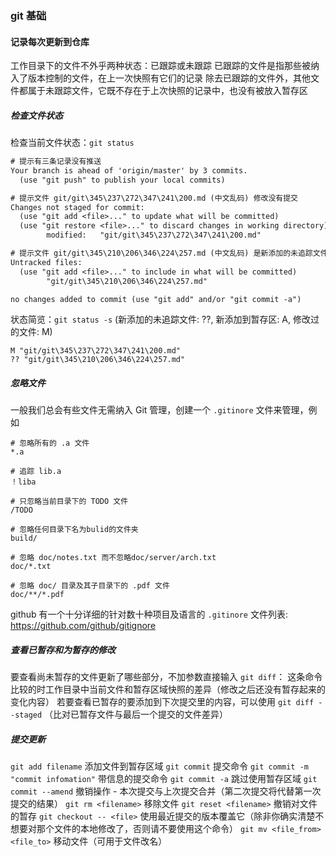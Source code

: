 ### git 基础

#### 记录每次更新到仓库

工作目录下的文件不外乎两种状态：已跟踪或未跟踪
已跟踪的文件是指那些被纳入了版本控制的文件，在上一次快照有它们的记录
除去已跟踪的文件外，其他文件都属于未跟踪文件，它既不存在于上次快照的记录中，也没有被放入暂存区

##### 检查文件状态

检查当前文件状态：`git status`

```txt
# 提示有三条记录没有推送
Your branch is ahead of 'origin/master' by 3 commits.
  (use "git push" to publish your local commits)

# 提示文件 git/git\345\237\272\347\241\200.md (中文乱码) 修改没有提交
Changes not staged for commit:
  (use "git add <file>..." to update what will be committed)
  (use "git restore <file>..." to discard changes in working directory)
        modified:   "git/git\345\237\272\347\241\200.md"

# 提示文件 git/git\345\210\206\346\224\257.md (中文乱码) 是新添加的未追踪文件
Untracked files:
  (use "git add <file>..." to include in what will be committed)
        "git/git\345\210\206\346\224\257.md"

no changes added to commit (use "git add" and/or "git commit -a")
```

状态简览：`git status -s` (新添加的未追踪文件: ??, 新添加到暂存区: A, 修改过的文件: M)

```text
M "git/git\345\237\272\347\241\200.md"
?? "git/git\345\210\206\346\224\257.md"
```

##### 忽略文件

一般我们总会有些文件无需纳入 Git 管理，创建一个 `.gitinore` 文件来管理，例如

```text
# 忽略所有的 .a 文件
*.a

# 追踪 lib.a
！liba

# 只忽略当前目录下的 TODO 文件
/TODO

# 忽略任何目录下名为bulid的文件夹
build/

# 忽略 doc/notes.txt 而不忽略doc/server/arch.txt
doc/*.txt

# 忽略 doc/ 目录及其子目录下的 .pdf 文件
doc/**/*.pdf
```

github 有一个十分详细的针对数十种项目及语言的 `.gitinore` 文件列表:
https://github.com/github/gitignore

##### 查看已暂存和为暂存的修改
要查看尚未暂存的文件更新了哪些部分，不加参数直接输入 `git diff`：
这条命令比较的时工作目录中当前文件和暂存区域快照的差异（修改之后还没有暂存起来的变化内容）
若要查看已暂存的要添加到下次提交里的内容，可以使用 `git diff --staged` （比对已暂存文件与最后一个提交的文件差异）

##### 提交更新
`git add filename` 添加文件到暂存区域
`git commit` 提交命令
`git commit -m "commit infomation"` 带信息的提交命令
`git commit -a` 跳过使用暂存区域
`git commit --amend` 撤销操作 - 本次提交与上次提交合并（第二次提交将代替第一次提交的结果）
`git rm <filename>` 移除文件
`git reset <filename>` 撤销对文件的暂存
`git checkout -- <file>` 使用最近提交的版本覆盖它（除非你确实清楚不想要对那个文件的本地修改了，否则请不要使用这个命令）
`git mv <file_from> <file_to>` 移动文件（可用于文件改名）
